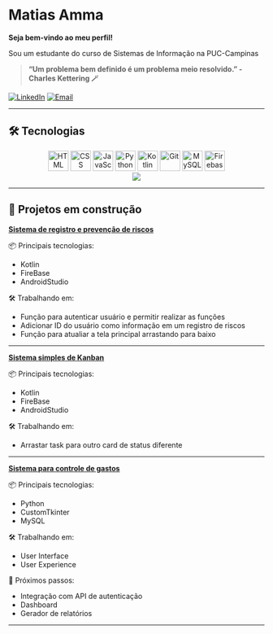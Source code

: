 # **Matias Amma**
**Seja bem-vindo ao meu perfil!**

Sou um estudante do curso de Sistemas de Informação na PUC-Campinas

>**“Um problema bem definido é um problema meio resolvido.” - Charles Kettering 🪄**

[![LinkedIn](https://img.shields.io/badge/-LinkedIn-0A66C2?style=for-the-badge&logo=linkedin&logoColor=white)](https://www.linkedin.com/in/matias-amma-69b5b5177/)
[![Email](https://img.shields.io/badge/-Email-D14836?style=for-the-badge&logo=gmail&logoColor=white)](mailto:matiasamma@gmail.com)

---
## 🛠️ Tecnologias

<div align="center">
  <img alt="HTML" title="HTML" width="40px" src="https://cdn.jsdelivr.net/gh/devicons/devicon/icons/html5/html5-original.svg" />
  <img alt="CSS" title="CSS" width="40px" src="https://cdn.jsdelivr.net/gh/devicons/devicon/icons/css3/css3-original.svg" />
  <img alt="JavaScript" title="JavaScript" width="40px" src="https://cdn.jsdelivr.net/gh/devicons/devicon/icons/javascript/javascript-original.svg" />
  <img alt="Python" title="Python" width="40px" src="https://cdn.jsdelivr.net/gh/devicons/devicon/icons/python/python-original.svg" />
  <img alt="Kotlin" title="Kotlin" width="40px" src="https://cdn.jsdelivr.net/gh/devicons/devicon/icons/kotlin/kotlin-original.svg" />
  <img alt="Git" title="Git" width="40px" src="https://cdn.jsdelivr.net/gh/devicons/devicon/icons/git/git-original.svg" />
  <img alt="MySQL" title="MySQL" width="40px" src="https://cdn.jsdelivr.net/gh/devicons/devicon/icons/mysql/mysql-original.svg" />
  <img alt="Firebase" title="Firebase" width="40px" src="https://cdn.jsdelivr.net/gh/devicons/devicon/icons/firebase/firebase-plain.svg" />
</div>

<div align="center">
  <img src="https://github-readme-stats.vercel.app/api/top-langs/?username=Makezuko&theme=vue-dark&hide_border=true&layout=compact" />
</div>

---
## 🚧 Projetos em construção

**[Sistema de registro e prevenção de riscos](https://github.com/Otavio66/ProjetoIntegrador)**

📦 Principais tecnologias: 
 - Kotlin 
 - FireBase
 - AndroidStudio

🛠️ Trabalhando em: 
 - Função para autenticar usuário e permitir realizar as funções
 - Adicionar ID do usuário como informação em um registro de riscos 
 - Função para atualiar a tela principal arrastando para baixo
   
---

**[Sistema simples de Kanban](https://github.com/Makezuko/attDispositivosMoveis)**

📦 Principais tecnologias: 
 - Kotlin 
 - FireBase
 - AndroidStudio

🛠️ Trabalhando em: 
 - Arrastar task para outro card de status diferente

---

**[Sistema para controle de gastos](https://github.com/Makezuko/projeto_financeiro)**  

📦 Principais tecnologias: 
 - Python 
 - CustomTkinter
 - MySQL

🛠️ Trabalhando em: 
 - User Interface
 - User Experience
   
🎯 Próximos passos: 
 - Integração com API de autenticação
 - Dashboard
 - Gerador de relatórios

---

